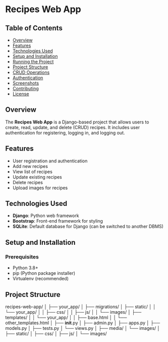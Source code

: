 # Recipes Web App

## Table of Contents
- [Overview](#overview)
- [Features](#features)
- [Technologies Used](#technologies-used)
- [Setup and Installation](#setup-and-installation)
- [Running the Project](#running-the-project)
- [Project Structure](#project-structure)
- [CRUD Operations](#crud-operations)
- [Authentication](#authentication)
- [Screenshots](#screenshots)
- [Contributing](#contributing)
- [License](#license)

## Overview
The **Recipes Web App** is a Django-based project that allows users to create, read, update, and delete (CRUD) recipes. It includes user authentication for registering, logging in, and logging out.

## Features
- User registration and authentication
- Add new recipes
- View list of recipes
- Update existing recipes
- Delete recipes
- Upload images for recipes

## Technologies Used
- **Django**: Python web framework
- **Bootstrap**: Front-end framework for styling
- **SQLite**: Default database for Django (can be switched to another DBMS)


## Setup and Installation

### Prerequisites
- Python 3.8+
- pip (Python package installer)
- Virtualenv (recommended)

## Project Structure
recipes-web-app/
│
├── your_app/
│   ├── migrations/
│   ├── static/
│   │   └── your_app/
│   │       ├── css/
│   │       ├── js/
│   │       └── images/
│   ├── templates/
│   │   └── your_app/
│   │       ├── base.html
│   │       └── other_templates.html
│   ├── __init__.py
│   ├── admin.py
│   ├── apps.py
│   ├── models.py
│   ├── tests.py
│   └── views.py
│
├── media/
│   └── images/
│
├── static/
│   ├── css/
│   ├── js/
│   └── images/


